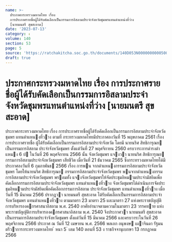 ```yaml
---
name: >-
  ประกาศกระทรวงมหาดไทย เรื่อง
  การประกาศรายชื่อผู้ได้รับคัดเลือกเป็นกรรมการอิสลามประจำจังหวัดชุมพรแทนตำแหน่งที่ว่าง
  [นายมนตรี สุขสะอาด]
date: '2023-07-13'
category: ง
volume: 140
section: 53
page: 5
source: 'https://ratchakitcha.soc.go.th/documents/140D053N0000000000500.pdf'
draft: true
---
```


# ประกาศกระทรวงมหาดไทย เรื่อง การประกาศรายชื่อผู้ได้รับคัดเลือกเป็นกรรมการอิสลามประจำจังหวัดชุมพรแทนตำแหน่งที่ว่าง [นายมนตรี สุขสะอาด]

ประกาศกระทรวงมหาดไทย เรื่อง การประกาศรายชื่อผู้ได้รับคัดเลือกเป็นกรรมการอิสลามประจําจังหวัดชุมพร แทนตําแหนงที่วาง ตามที่ กระทรวงมหาดไทยมีประกาศลงวันที่ 15 พฤษภาคม 2561 เรื่อง การประกาศรายชื่อ ผู้ได้รับคัดเลือกเป็นกรรมการอิสลามประจําจังหวัด โดยมี นายนริศ สิทธิการุณย เป็นกรรมการอิสลาม ประจําจังหวัดชุมพร ตั้งแต่วันที่ 27 พฤศจิกายน 2560 ครบวาระการดํารงตําแหนง 6 ป ในวันที่ 26 พฤศจิกายน 2566 นั้น จังหวัดชุมพร แจงวา นายนริศ สิทธิการุณย กรรมการอิสลามประจําจังหวัดชุมพร เสียชีวิต เมื่อวันที่ 21 ธันวาคม 2565 ซึ่งกระทรวงมหาดไทยได้มีประกาศลงวันที่ 6 กุมภาพันธ 2566 เรื่อง การพน จากตําแหนงกรรมการอิสลามประจําจังหวัดชุมพร โดยให้นายนริศ สิทธิการุณย กรรมการอิสลามประจําจังหวัดชุมพร พนจากตําแหนงกรรมการอิสลามประจําจังหวัดชุมพร พรอมทั้ง แจงจังหวัดชุมพรให้จัดประชุมอิหมามประจํามัสยิดเพื่อคัดเลือกกรรมการอิสลามประจําจังหวัดชุมพร แทนตําแหนงที่วาง จังหวัดชุมพรได้ดําเนินการจัดประชุมอิหมามประจํามัสยิดเพื่อคัดเลือกกรรมการอิสลาม ประจําจังหวัดชุมพร แทนตําแหนงที่วาง เมื่อวันที่ 15 มีนาคม 2566 ปรากฏวา นายมนตรี สุขสะอาด ได้รับคัดเลือกเป็นกรรมการอิสลามประจําจังหวัดชุมพร แทนตําแหนงที่วาง ตามมาตรา 23 มาตรา 25 และมาตรา 27 แห่งพระราชบัญญัติการบริหารองคกรศาสนาอิสลาม พ.ศ. 2540 อาศัยอํานาจตามความในมาตรา 23 วรรคทาย แห่งพระราชบัญญัติการบริหารองคกรศาสนาอิสลาม พ.ศ. 2540 จึงประกาศวา นายมนตรี สุขสะอาด เป็นกรรมการอิสลามประจําจังหวัดชุมพร ตั้งแต่วันที่ 15 มีนาคม 2566 และครบวาระในวันที่ 26 พฤศจิกายน 2566 ประกาศ ณ วันที่ 12 เมษายน พ.ศ. 2566 พลเอก อนุพงษ เผาจินดา รัฐมนตรีวาการกระทรวงมหาดไทย ้ หนา 5 ่ เลม 140 ตอนที่ 53 ง ราชกิจจานุเบกษา 13 กรกฎาคม 2566

